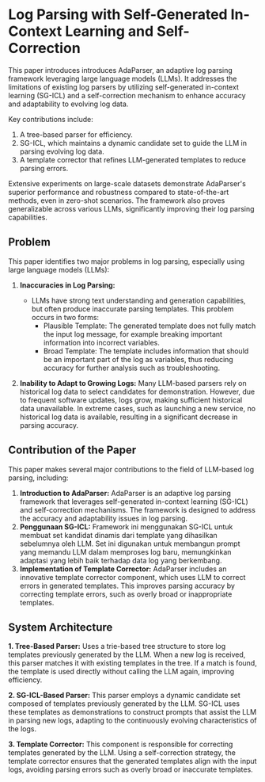 # Log Parsing with Self-Generated In-Context Learning and Self-Correction


This paper introduces introduces AdaParser, an adaptive log parsing framework leveraging large language models (LLMs). It addresses the limitations of existing log parsers by utilizing self-generated in-context learning (SG-ICL) and a self-correction mechanism to enhance accuracy and adaptability to evolving log data.

Key contributions include:
1. A tree-based parser for efficiency.
2. SG-ICL, which maintains a dynamic candidate set to guide the LLM in parsing evolving log data.
3. A template corrector that refines LLM-generated templates to reduce parsing errors.

Extensive experiments on large-scale datasets demonstrate AdaParser's superior performance and robustness compared to state-of-the-art methods, even in zero-shot scenarios. The framework also proves generalizable across various LLMs, significantly improving their log parsing capabilities.

## Problem
This paper identifies two major problems in log parsing, especially using large language models (LLMs):

1. **Inaccuracies in Log Parsing:**
   - LLMs have strong text understanding and generation capabilities, but often produce inaccurate parsing templates. This problem occurs in two forms:
     - Plausible Template: The generated template does not fully match the input log message, for example breaking important information into incorrect variables.
     - Broad Template: The template includes information that should be an important part of the log as variables, thus reducing accuracy for further analysis such as troubleshooting.

2. **Inability to Adapt to Growing Logs:**
  Many LLM-based parsers rely on historical log data to select candidates for demonstration. However, due to frequent software updates, logs grow, making sufficient historical data unavailable. In extreme cases, such as launching a new service, no historical log data is available, resulting in a significant decrease in parsing accuracy.


## Contribution of the Paper
This paper makes several major contributions to the field of LLM-based log parsing, including:
1. **Introduction to AdaParser:** AdaParser is an adaptive log parsing framework that leverages self-generated in-context learning (SG-ICL) and self-correction mechanisms. The framework is designed to address the accuracy and adaptability issues in log parsing.
2. **Penggunaan SG-ICL:** Framework ini menggunakan SG-ICL untuk membuat set kandidat dinamis dari template yang dihasilkan sebelumnya oleh LLM. Set ini digunakan untuk membangun prompt yang memandu LLM dalam memproses log baru, memungkinkan adaptasi yang lebih baik terhadap data log yang berkembang.
3. **Implementation of Template Corrector:** AdaParser includes an innovative template corrector component, which uses LLM to correct errors in generated templates. This improves parsing accuracy by correcting template errors, such as overly broad or inappropriate templates.

## System Architecture
**1. Tree-Based Parser:**
Uses a trie-based tree structure to store log templates previously generated by the LLM. When a new log is received, this parser matches it with existing templates in the tree. If a match is found, the template is used directly without calling the LLM again, improving efficiency.

**2. SG-ICL-Based Parser:**
This parser employs a dynamic candidate set composed of templates previously generated by the LLM. SG-ICL uses these templates as demonstrations to construct prompts that assist the LLM in parsing new logs, adapting to the continuously evolving characteristics of the logs.

**3. Template Corrector:**
This component is responsible for correcting templates generated by the LLM. Using a self-correction strategy, the template corrector ensures that the generated templates align with the input logs, avoiding parsing errors such as overly broad or inaccurate templates.


